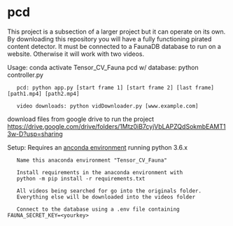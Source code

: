 # pcd

This project is a subsection of a larger project but it can operate on its own. By downloading this repository you will have a fully functioning pirated content detector. It must be connected to a FaunaDB database to run on a website. Otherwise it will work with two videos. 

Usage: 
       conda activate Tensor_CV_Fauna
       pcd w/ database: python controller.py 
       
       pcd: python app.py [start frame 1] [start frame 2] [last frame] [path1.mp4] [path2.mp4] 

       video downloads: python vidDownloader.py [www.example.com]
       

download files from google drive to run the project
https://drive.google.com/drive/folders/1Mtz0iB7cyjVbLAPZQdSokmbEAMT13w-D?usp=sharing

Setup: 
       Requires an [anconda environment](https://www.anaconda.com/) running python 3.6.x  
       
       Name this anaconda environment "Tensor_CV_Fauna"
       
       Install requirements in the anaconda environment with
       python -m pip install -r requirements.txt
       
       All videos being searched for go into the originals folder.
       Everything else will be downloaded into the videos folder
       
       Connect to the database using a .env file containing FAUNA_SECRET_KEY=<yourkey>
